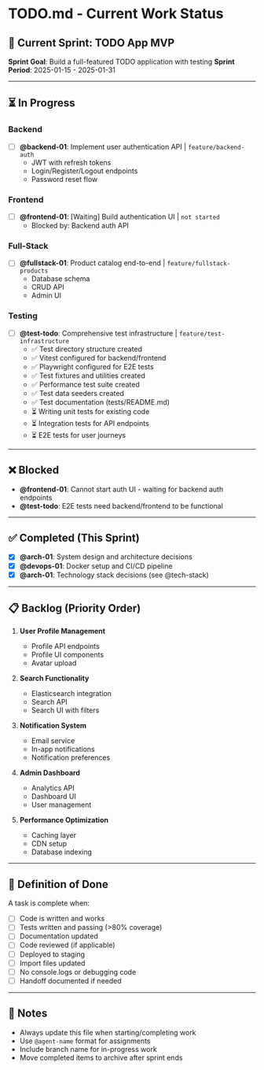# TODO.md - Current Work Status

## 🚀 Current Sprint: TODO App MVP
**Sprint Goal**: Build a full-featured TODO application with testing
**Sprint Period**: 2025-01-15 - 2025-01-31

---

## ⏳ In Progress

### Backend
- [ ] **@backend-01**: Implement user authentication API | `feature/backend-auth`
  - JWT with refresh tokens
  - Login/Register/Logout endpoints
  - Password reset flow

### Frontend  
- [ ] **@frontend-01**: [Waiting] Build authentication UI | `not started`
  - Blocked by: Backend auth API

### Full-Stack
- [ ] **@fullstack-01**: Product catalog end-to-end | `feature/fullstack-products`
  - Database schema
  - CRUD API
  - Admin UI

### Testing
- [ ] **@test-todo**: Comprehensive test infrastructure | `feature/test-infrastructure`
  - ✅ Test directory structure created
  - ✅ Vitest configured for backend/frontend
  - ✅ Playwright configured for E2E tests
  - ✅ Test fixtures and utilities created
  - ✅ Performance test suite created
  - ✅ Test data seeders created
  - ✅ Test documentation (tests/README.md)
  - ⏳ Writing unit tests for existing code
  - ⏳ Integration tests for API endpoints
  - ⏳ E2E tests for user journeys

---

## ❌ Blocked

- **@frontend-01**: Cannot start auth UI - waiting for backend auth endpoints
- **@test-todo**: E2E tests need backend/frontend to be functional

---

## ✅ Completed (This Sprint)

- [x] **@arch-01**: System design and architecture decisions
- [x] **@devops-01**: Docker setup and CI/CD pipeline
- [x] **@arch-01**: Technology stack decisions (see @tech-stack)

---

## 📋 Backlog (Priority Order)

1. **User Profile Management**
   - Profile API endpoints
   - Profile UI components
   - Avatar upload

2. **Search Functionality**
   - Elasticsearch integration
   - Search API
   - Search UI with filters

3. **Notification System**
   - Email service
   - In-app notifications
   - Notification preferences

4. **Admin Dashboard**
   - Analytics API
   - Dashboard UI
   - User management

5. **Performance Optimization**
   - Caching layer
   - CDN setup
   - Database indexing

---

## 🎯 Definition of Done

A task is complete when:
- [ ] Code is written and works
- [ ] Tests written and passing (>80% coverage)
- [ ] Documentation updated
- [ ] Code reviewed (if applicable)
- [ ] Deployed to staging
- [ ] Import files updated
- [ ] No console.logs or debugging code
- [ ] Handoff documented if needed

---

## 📝 Notes

- Always update this file when starting/completing work
- Use `@agent-name` format for assignments
- Include branch name for in-progress work
- Move completed items to archive after sprint ends
